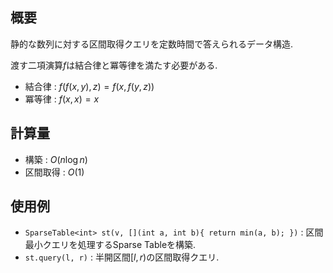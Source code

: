 ## 概要

静的な数列に対する区間取得クエリを定数時間で答えられるデータ構造.

渡す二項演算$f$は結合律と冪等律を満たす必要がある.

* 結合律 : $f(f(x, y), z) = f(x, f(y, z))$
* 冪等律 : $f(x, x) = x$

## 計算量

* 構築 : $O(n\log n)$
* 区間取得 : $O(1)$

## 使用例

* `SparseTable<int> st(v, [](int a, int b){ return min(a, b); })` : 区間最小クエリを処理するSparse Tableを構築.
* `st.query(l, r)` : 半開区間$[l, r)$の区間取得クエリ.
